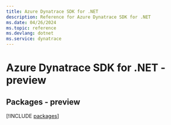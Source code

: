 ```yaml
---
title: Azure Dynatrace SDK for .NET
description: Reference for Azure Dynatrace SDK for .NET
ms.date: 04/26/2024
ms.topic: reference
ms.devlang: dotnet
ms.service: dynatrace
---
```

# Azure Dynatrace SDK for .NET - preview
## Packages - preview
[!INCLUDE [packages](dynatrace-index.md)]